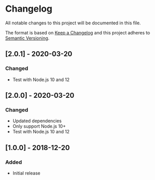 # Changelog

All notable changes to this project will be documented in this file.

The format is based on [Keep a Changelog](http://keepachangelog.com/en/1.0.0/) and this project adheres to [Semantic Versioning](http://semver.org/spec/v2.0.0.html).

## [2.0.1] - 2020-03-20

### Changed

- Test with Node.js 10 and 12

## [2.0.0] - 2020-03-20

### Changed

- Updated dependencies
- Only support Node.js 10+
- Test with Node.js 10 and 12

## [1.0.0] - 2018-12-20

### Added

- Initial release